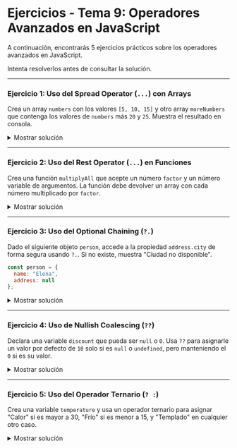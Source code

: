# **Ejercicios - Tema 9: Operadores Avanzados en JavaScript**

A continuación, encontrarás 5 ejercicios prácticos sobre los operadores avanzados en JavaScript.

Intenta resolverlos antes de consultar la solución.

---

### **Ejercicio 1: Uso del Spread Operator (`...`) con Arrays**
Crea un array `numbers` con los valores `[5, 10, 15]` y otro array `moreNumbers` que contenga los valores de `numbers` más `20` y `25`. Muestra el resultado en consola.

<details><summary>Mostrar solución</summary>

```js
const numbers = [5, 10, 15];
const moreNumbers = [...numbers, 20, 25];
console.log(moreNumbers); // Salida: [5, 10, 15, 20, 25]
```

</details>

---

### **Ejercicio 2: Uso del Rest Operator (`...`) en Funciones**
Crea una función `multiplyAll` que acepte un número `factor` y un número variable de argumentos. La función debe devolver un array con cada número multiplicado por `factor`.

<details><summary>Mostrar solución</summary>

```js
function multiplyAll(factor, ...numbers) {
  return numbers.map(num => num * factor);
}

console.log(multiplyAll(2, 3, 4, 5)); // Salida: [6, 8, 10]
```

</details>

---

### **Ejercicio 3: Uso del Optional Chaining (`?.`)**
Dado el siguiente objeto `person`, accede a la propiedad `address.city` de forma segura usando `?.`. Si no existe, muestra "Ciudad no disponible".

```js
const person = {
  name: "Elena",
  address: null
};
```

<details><summary>Mostrar solución</summary>

```js
console.log(person.address?.city ?? "Ciudad no disponible"); // Salida: "Ciudad no disponible"
```

</details>

---

### **Ejercicio 4: Uso de Nullish Coalescing (`??`)**
Declara una variable `discount` que pueda ser `null` o `0`. Usa `??` para asignarle un valor por defecto de `10` solo si es `null` o `undefined`, pero manteniendo el `0` si es su valor.

<details><summary>Mostrar solución</summary>

```js
let discount = 0;
const finalDiscount = discount ?? 10;
console.log(finalDiscount); // Salida: 0
```

</details>

---

### **Ejercicio 5: Uso del Operador Ternario (`? :`)**
Crea una variable `temperature` y usa un operador ternario para asignar "Calor" si es mayor a 30, "Frío" si es menor a 15, y "Templado" en cualquier otro caso.

<details><summary>Mostrar solución</summary>

```js
const temperature = 22;
const weather = temperature > 30 ? "Calor" : temperature < 15 ? "Frío" : "Templado";
console.log(weather); // Salida: "Templado"
```

</details>


